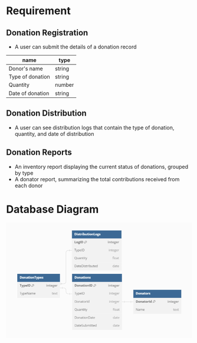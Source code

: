 # Requirement

## Donation Registration

* A user can submit the details of a donation record

|name | type|
|-----|-----|
|Donor's name | string|
|Type of donation| string|
|Quantity| number|
|Date of donation| string|

## Donation Distribution

* A user can see distribution logs that contain the type of donation, quantity, and date of distribution

## Donation Reports

* An inventory report displaying the current status of donations, grouped by type
* A donator report, summarizing the total contributions received from each donor


# Database Diagram
![database diagram](image/db_diagram.png)
